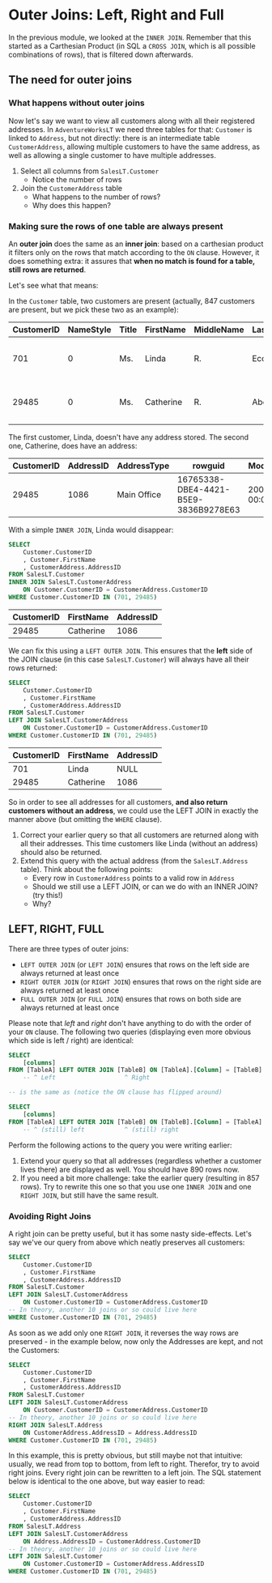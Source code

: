 # Outer Joins: Left, Right and Full

In the previous module, we looked at the `INNER JOIN`. Remember that this started as a Carthesian Product (in SQL a `CROSS JOIN`, which is all possible combinations of rows), that is filtered down afterwards.

## The need for outer joins

### What happens without outer joins

Now let's say we want to view all customers along with all their registered addresses. In `AdventureWorksLT` we need three tables for that: `Customer` is linked to `Address`, but not directly: there is an intermediate table `CustomerAddress`, allowing multiple customers to have the same address, as well as allowing a single customer to have multiple addresses.

1. Select all columns from `SalesLT.Customer`
   * Notice the number of rows
2. Join the `CustomerAddress` table
   * What happens to the number of rows?
   * Why does this happen?

### Making sure the rows of one table are always present

An **outer join** does the same as an **inner join**: based on a carthesian product it filters only on the rows that match according to the `ON` clause. However, it does something extra: it assures that **when no match is found for a table, still rows are returned**.

Let's see what that means:

In the `Customer` table, two customers are present (actually, 847 customers are present, but we pick these two as an example):

| CustomerID | NameStyle | Title | FirstName | MiddleName | LastName | (...) | rowguid                              | ModifiedDate            |
|------------|-----------|-------|-----------|------------|----------|-------|--------------------------------------|-------------------------|
| 701        | 0         | Ms.   | Linda     | R.         | Ecoffey  | (...) | 61AE9625-8BD8-48B7-B171-8A90CBBA494C | 2006-12-01 00:00:00.000 |
| 29485      | 0         | Ms.   | Catherine | R.         | Abel     | (...) | 392AE773-D7EC-48AC-B8D0-6E65B770285C | 2009-05-16 16:33:33.077 |

The first customer, Linda, doesn't have any address stored. The second one, Catherine, does have an address:

| CustomerID | AddressID | AddressType | rowguid                              | ModifiedDate            |
|------------|-----------|-------------|--------------------------------------|-------------------------|
| 29485      | 1086      | Main Office | 16765338-DBE4-4421-B5E9-3836B9278E63 | 2007-09-01 00:00:00.000 |

With a simple `INNER JOIN`, Linda would disappear:

```sql
SELECT
    Customer.CustomerID
    , Customer.FirstName
    , CustomerAddress.AddressID
FROM SalesLT.Customer
INNER JOIN SalesLT.CustomerAddress
    ON Customer.CustomerID = CustomerAddress.CustomerID
WHERE Customer.CustomerID IN (701, 29485)
```

| CustomerID | FirstName | AddressID |
|------------|-----------|-----------|
| 29485      | Catherine | 1086      |

We can fix this using a `LEFT OUTER JOIN`. This ensures that the **left** side of the JOIN clause (in this case `SalesLT.Customer`) will always have all their rows returned:

```sql
SELECT
    Customer.CustomerID
    , Customer.FirstName
    , CustomerAddress.AddressID
FROM SalesLT.Customer
LEFT JOIN SalesLT.CustomerAddress
    ON Customer.CustomerID = CustomerAddress.CustomerID
WHERE Customer.CustomerID IN (701, 29485)
```

| CustomerID | FirstName | AddressID |
|------------|-----------|-----------|
| 701        | Linda     | NULL      |
| 29485      | Catherine | 1086      |

So in order to see all addresses for all customers, **and also return customers without an address**, we could use the LEFT JOIN in exactly the manner above (but omitting the `WHERE` clause).

1. Correct your earlier query so that all customers are returned along with all their addresses. This time customers like Linda (without an address) should also be returned.
2. Extend this query with the actual address (from the `SalesLT.Address` table). Think about the following points:
   * Every row in `CustomerAddress` points to a valid row in `Address`
   * Should we still use a LEFT JOIN, or can we do with an INNER JOIN? (try this!)
   * Why?

## LEFT, RIGHT, FULL

There are three types of outer joins:

* `LEFT OUTER JOIN` (or `LEFT JOIN`) ensures that rows on the left side are always returned at least once
* `RIGHT OUTER JOIN` (or `RIGHT JOIN`) ensures that rows on the right side are always returned at least once
* `FULL OUTER JOIN` (or `FULL JOIN`) ensures that rows on both side are always returned at least once

Please note that *left* and *right* don't have anything to do with the order of your `ON` clause. The following two queries (displaying even more obvious which side is left / right) are identical:

```sql
SELECT
    [columns]
FROM [TableA] LEFT OUTER JOIN [TableB] ON [TableA].[Column] = [TableB].[Column];
    -- ^ Left                   ^ Right

-- is the same as (notice the ON clause has flipped around)

SELECT
    [columns]
FROM [TableA] LEFT OUTER JOIN [TableB] ON [TableB].[Column] = [TableA].[Column]
    -- ^ (still) left           ^ (still) right
```

Perform the following actions to the query you were writing earlier:

1. Extend your query so that all addresses (regardless whether a customer lives there) are displayed as well. You should have 890 rows now.
2. If you need a bit more challenge: take the earlier query (resulting in 857 rows). Try to rewrite this one so that you use one `INNER JOIN` and one `RIGHT JOIN`, but still have the same result.

### Avoiding Right Joins

A right join can be pretty useful, but it has some nasty side-effects. Let's say we've our query from above which neatly preserves all customers:

```sql
SELECT
    Customer.CustomerID
    , Customer.FirstName
    , CustomerAddress.AddressID
FROM SalesLT.Customer
LEFT JOIN SalesLT.CustomerAddress
    ON Customer.CustomerID = CustomerAddress.CustomerID
-- In theory, another 10 joins or so could live here
WHERE Customer.CustomerID IN (701, 29485)
```

As soon as we add only one `RIGHT JOIN`, it reverses the way rows are preserved - in the example below, now only the Addresses are kept, and not the Customers:

```sql
SELECT
    Customer.CustomerID
    , Customer.FirstName
    , CustomerAddress.AddressID
FROM SalesLT.Customer
LEFT JOIN SalesLT.CustomerAddress
    ON Customer.CustomerID = CustomerAddress.CustomerID
-- In theory, another 10 joins or so could live here
RIGHT JOIN SalesLT.Address
    ON CustomerAddress.AddressID = Address.AddressID
WHERE Customer.CustomerID IN (701, 29485)
```

In this example, this is pretty obvious, but still maybe not that intuitive: usually, we read from top to bottom, from left to right. Therefor, try to avoid right joins. Every right join can be rewritten to a left join. The SQL statement below is identical to the one above, but way easier to read:

```sql
SELECT
    Customer.CustomerID
    , Customer.FirstName
    , CustomerAddress.AddressID
FROM SalesLT.Address
LEFT JOIN SalesLT.CustomerAddress
    ON Address.AddressID = CustomerAddress.CustomerID
-- In theory, another 10 joins or so could live here
LEFT JOIN SalesLT.Customer
    ON Customer.CustomerID = CustomerAddress.AddressID
WHERE Customer.CustomerID IN (701, 29485)
```

